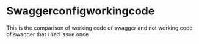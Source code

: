 # Swaggerconfigworkingcode
 This is the comparison of working code of swagger and not working code of swagger that i had issue once 
